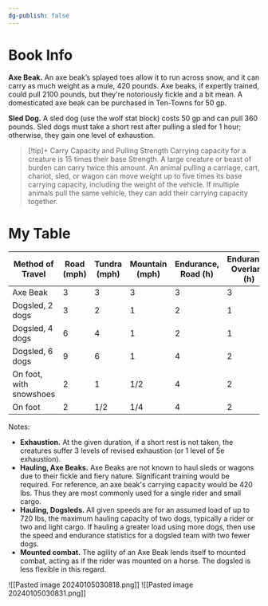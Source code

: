 ```yaml
---
dg-publish: false
---
```


# Book Info
**Axe Beak.** An axe beak’s splayed toes allow it to run across snow, and it can carry as much weight as a mule, 420 pounds. Axe beaks, if expertly trained, could pull 2100 pounds, but they're notoriously fickle and a bit mean. A domesticated axe beak can be purchased in Ten-Towns for 50 gp.

**Sled Dog.** A sled dog (use the wolf stat block) costs 50 gp and can pull 360 pounds. Sled dogs must take a short rest after pulling a sled for 1 hour; otherwise, they gain one level of exhaustion.

> [!tip]+ Carry Capacity and Pulling Strength
> Carrying capacity for a creature is 15 times their base Strength. A large creature or beast of burden can carry twice this amount. An animal pulling a carriage, cart, chariot, sled, or wagon can move weight up to five times its base carrying capacity, including the weight of the vehicle. If multiple animals pull the same vehicle, they can add their carrying capacity together.

# My Table


| Method of Travel        | Road (mph) | Tundra (mph) | Mountain (mph) | Endurance, Road (h) | Endurance, Overland (h) | Hauling (lbs) |
| ----------------------- | ---------- | ------------ | -------------- | ------------------- | ----------------------- | ------------- |
| Axe Beak                | 3          | 3            | 3              | 3                   | 3                       | 420/(2100)    |
| Dogsled, 2 dogs         | 3          | 2            | 1              | 2                   | 1                       | 720           |
| Dogsled, 4 dogs         | 6          | 4            | 1              | 2                   | 1                       | 720/1440      |
| Dogsled, 6 dogs         | 9          | 6            | 1              | 4                   | 2                       | 720/2160      |
| On foot, with snowshoes | 2          | 1            | 1/2            | 4                   | 2                       | NA            |
| On foot                 | 2          | 1/2          | 1/4            | 4                   | 2                       | NA            |

Notes: 
 - **Exhaustion.** At the given duration, if a short rest is not taken, the creatures suffer 3 levels of revised exhaustion (or 1 level of 5e exhaustion).
 - **Hauling, Axe Beaks.** Axe Beaks are not known to haul sleds or wagons due to their fickle and fiery nature. Significant training would be required. For reference, an axe beak's carrying capacity would be 420 lbs. Thus they are most commonly used for a single rider and small cargo.
 - **Hauling, Dogsleds.** All given speeds are for an assumed load of up to 720 lbs, the maximum hauling capacity of two dogs, typically a rider or two and light cargo. If hauling a greater load using more dogs, then use the speed and endurance statistics for a dogsled team with two fewer dogs.
 - **Mounted combat.** The agility of an Axe Beak lends itself to mounted combat, acting as if the rider was mounted on a horse. The dogsled is less flexible in this regard.



![[Pasted image 20240105030818.png]]
![[Pasted image 20240105030831.png]]



